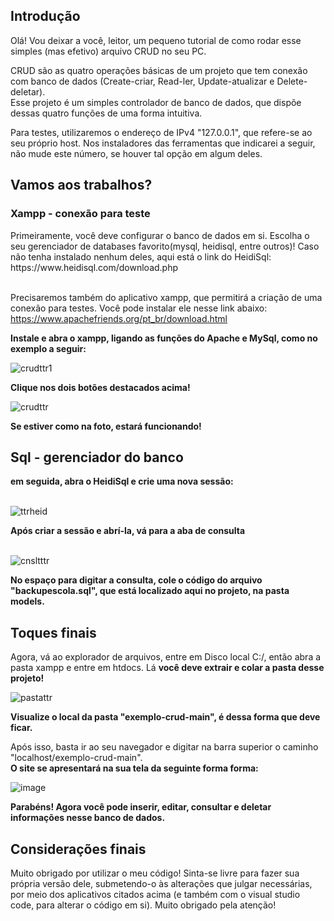 <h2>Introdução</h2>

Olá! Vou deixar a você, leitor, um pequeno tutorial de como rodar esse simples (mas efetivo) arquivo CRUD no seu PC.<br>

CRUD são as quatro operações básicas de um projeto que tem conexão com banco de dados (Create-criar, Read-ler, Update-atualizar e Delete-deletar).<br>
Esse projeto é um simples controlador de banco de dados, que dispõe dessas quatro funções de uma forma intuitiva.

Para testes, utilizaremos o endereço de IPv4 "127.0.0.1", que refere-se ao seu próprio host. Nos instaladores das ferramentas que indicarei a seguir, não mude este número, se houver tal opção em algum deles.<br>

<h2>Vamos aos trabalhos?</h2>
<h3> Xampp - conexão para teste </h3>
Primeiramente, você deve configurar o banco de dados em si. Escolha o seu gerenciador de databases favorito(mysql, heidisql, entre outros)!
Caso não tenha instalado nenhum deles, aqui está o link do HeidiSql:
https://www.heidisql.com/download.php <br><br>

Precisaremos também do aplicativo xampp, que permitirá a criação de uma conexão para testes. Você pode instalar ele nesse link abaixo:
https://www.apachefriends.org/pt_br/download.html <br>

<b>Instale e abra o xampp, ligando as funções do Apache e MySql, como no exemplo a seguir:</b><br>

![crudttr1](https://user-images.githubusercontent.com/105890630/228091860-457b800c-14c2-4fd5-a796-9e05ec014ec7.png)<br>

<b>Clique nos dois botões destacados acima!</b>


![crudttr](https://user-images.githubusercontent.com/105890630/228091889-5375746e-7eea-4010-9ce2-96e41a83aa7b.png)<br>

<b>Se estiver como na foto, estará funcionando!</b><br>

  <h2> Sql - gerenciador do banco </h2>
<b>em seguida, abra o HeidiSql e crie uma nova sessão:</b><br><br>


![ttrheid](https://user-images.githubusercontent.com/105890630/228086603-84950eaf-9e3c-4053-9c63-404af5451554.png)<br>


<b>Após criar a sessão e abrí-la, vá para a aba de consulta</b><br><br>

![cnsltttr](https://user-images.githubusercontent.com/105890630/228091141-afabbec0-4d4f-4d24-b4c2-b1e6b4310fe0.png)<br>

<b>No espaço para digitar a consulta, cole o código do arquivo "backupescola.sql", que está localizado aqui no projeto, na pasta models.</b><br>
<h2>Toques finais</h2>
Agora, vá ao explorador de arquivos, entre em Disco local C:/, então abra a pasta xampp e entre em htdocs. Lá <b>você deve extrair e colar a pasta desse projeto!</b><br>



![pastattr](https://user-images.githubusercontent.com/105890630/228385608-79f49ac8-e032-4aea-8a25-ea8ef40d1265.png)<br>

<b>Visualize o local da pasta "exemplo-crud-main", é dessa forma que deve ficar.</b><br>

Após isso, basta ir ao seu navegador e digitar na barra superior o caminho "localhost/exemplo-crud-main". <br>
<b>O site se apresentará na sua tela da seguinte forma forma:</b><br>

![image](https://user-images.githubusercontent.com/105890630/228392239-6d672db1-320c-41b1-bb6a-bc732daf50ea.png)<br>

<b>Parabéns! Agora você pode inserir, editar, consultar e deletar informações nesse banco de dados.</b><br>

<h2>Considerações finais</h2>
Muito obrigado por utilizar o meu código! Sinta-se livre para fazer sua própria versão dele, submetendo-o às alterações que julgar necessárias, por meio dos aplicativos citados acima (e também com o visual studio code, para alterar o código em si).
Muito obrigado pela atenção!



  

